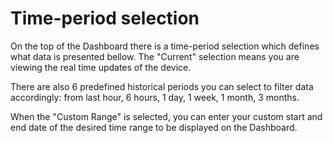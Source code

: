 # Time-period selection

On the top of the Dashboard there is a time-period selection which defines what data is presented bellow. The "Current" selection means you are viewing the real time updates of the device.

There are also 6 predefined historical periods you can select to filter data accordingly: from last hour, 6 hours, 1 day, 1 week, 1 month, 3 months.

When the "Custom Range" is selected, you can enter your custom start and end date of the desired time range to be displayed on the Dashboard.

